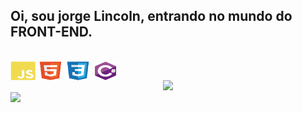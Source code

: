 ## Oi, sou jorge Lincoln, entrando no mundo do FRONT-END.

<div style="display: inline_block"><br>
  <img align="center" alt="jorgelincoln-Js" height="30" width="40" src="https://raw.githubusercontent.com/devicons/devicon/master/icons/javascript/javascript-plain.svg">
  <img align="center" alt="jorgelincoln-HTML" height="30" width="40" src="https://raw.githubusercontent.com/devicons/devicon/master/icons/html5/html5-original.svg">
  <img align="center" alt="jorgelincoln-CSS" height="30" width="40" src="https://raw.githubusercontent.com/devicons/devicon/master/icons/css3/css3-original.svg">
  <img align="center" alt="jorgelincoln-Csharp" height="30" width="40" src="https://raw.githubusercontent.com/devicons/devicon/master/icons/csharp/csharp-original.svg">
  
</div>
  
  <div align="center">
  <a href="https://github.com/JorgeLincoln">
  <img height="180em" src="https://github-readme-stats.vercel.app/api?username=jorgeLincoln&show_icons=true&theme=merko&include_all_commits=true&count_private=true"/>
  </div>
  
<div> 
  <a href = "mailto:jlincolnsg@hotmail.com"><img src="https://img.shields.io/badge/-hotmail-%23333?style=for-the-badge&logo=hotmail&logoColor=blue" target="_blank"></a>
 
</div>
